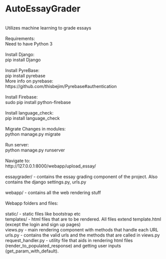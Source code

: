 # AutoEssayGrader
<br />
Utilizes machine learning to grade essays<br />
<br />
Requirements:<br />
Need to have Python 3<br />
<br />
Install Django:<br />
pip install Django<br />
<br />
Install PyreBase:<br />
pip install pyrebase<br />
More info on pyrebase: https://github.com/thisbejim/Pyrebase#authentication<br />
<br />
Install Firebase:<br />
sudo pip install python-firebase<br />
<br />
Install language_check:<br />
pip install language_check<br />
<br />
Migrate Changes in modules:<br />
python manage.py migrate<br />
<br />
Run server:<br />
python manage.py runserver<br />
<br />
Navigate to:<br />
http://127.0.0.1:8000/webapp/upload_essay/<br />
<br />
essaygrader/ - contains the essay grading component of the project. Also contains the django settings.py, urls.py
<br />
<br />
webapp/ - contains all the web rendering stuff
<br />
<br />
Webapp folders and files:
<br /><br />
static/ - static files like bootstrap etc<br />
templates/ - html files that are to be rendered. All files extend template.html (except the login and sign up pages)<br />
views.py - main rendering component with methods that handle each URL<br />
urls.py - contains the valid urls and the methods that are called in views.py<br />
request_handler.py - utility file that aids in rendering html files (render_to_populated_response) and getting user inputs (get_param_with_default).<br />

